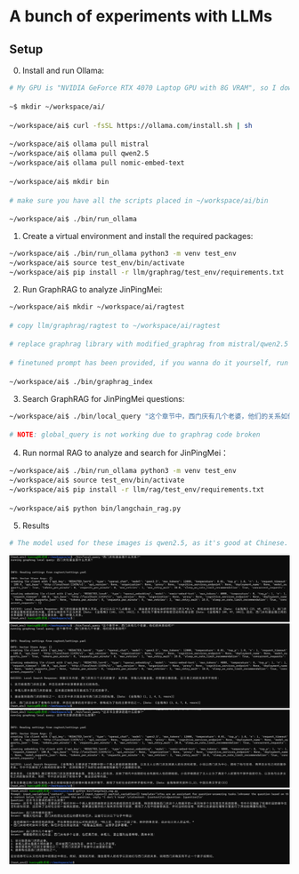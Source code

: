 # A bunch of experiments with LLMs

## Setup

0. Install and run Ollama:

```bash
# My GPU is "NVIDIA GeForce RTX 4070 Laptop GPU with 8G VRAM", so I downloaded 7B version models.

~$ mkdir ~/workspace/ai/

~/workspace/ai$ curl -fsSL https://ollama.com/install.sh | sh

~/workspace/ai$ ollama pull mistral
~/workspace/ai$ ollama pull qwen2.5
~/workspace/ai$ ollama pull nomic-embed-text

~/workspace/ai$ mkdir bin

# make sure you have all the scripts placed in ~/workspace/ai/bin

~/workspace/ai$ ./bin/run_ollama
```

1. Create a virtual environment and install the required packages:

```bash
~/workspace/ai$ ./bin/run_ollama python3 -m venv test_env
~/workspace/ai$ source test_env/bin/activate
~/workspace/ai$ pip install -r llm/graphrag/test_env/requirements.txt
```

2. Run GraphRAG to analyze JinPingMei:

```bash
~/workspace/ai$ mkdir ~/workspace/ai/ragtest

# copy llm/graphrag/ragtest to ~/workspace/ai/ragtest

# replace graphrag library with modified_graphrag from mistral/qwen2.5 accordingly

# finetuned prompt has been provided, if you wanna do it yourself, run ./bin/prompt_tuning

~/workspace/ai$ ./bin/graphrag_index
```

3. Search GraphRAG for JinPingMei questions:

```bash
~/workspace/ai$ ./bin/local_query "这个章节中，西门庆有几个老婆，他们的关系如何?"

# NOTE: global_query is not working due to graphrag code broken
```

4. Run normal RAG to analyze and search for JinPingMei：

```bash
~/workspace/ai$ ./bin/run_ollama python3 -m venv test_env
~/workspace/ai$ source test_env/bin/activate
~/workspace/ai$ pip install -r llm/rag/test_env/requirements.txt

~/workspace/ai$ python bin/langchain_rag.py
```

5. Results

```bash
# The model used for these images is qwen2.5, as it's good at Chinese.
```

![西门庆和潘金莲什么关系?](images/graphrag_sample1.png)
![这个章节中，西门庆有几个老婆，他们的关系如何?](images/graphrag_sample2.png)
![这本书主要讲的是什么故事?](images/graphrag_sample3.png)
![langchain_rag_questions](images/langchain_rag_sample1.png)
